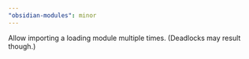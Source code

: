 ```yaml
---
"obsidian-modules": minor
---
```


Allow importing a loading module multiple times. (Deadlocks may result though.)

